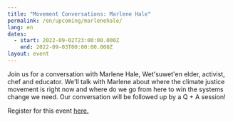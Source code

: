 ```yaml
---
title: "Movement Conversations: Marlene Hale"
permalink: /en/upcoming/marlenehale/
lang: en
dates:
  - start: 2022-09-02T23:00:00.000Z
    end: 2022-09-03T00:00:00.000Z
layout: event
---
```

Join us for a conversation with Marlene Hale, Wet'suwet'en elder, activist, chef and educator. We'll talk with Marlene about where the climate justice movement is right now and where do we go from here to win the systems change we need. Our conversation will be followed up by a Q + A session!

Register for this event [here. ](https://us02web.zoom.us/meeting/register/tZMpduqvqzIpGdVBWpJ6GuMmHpJYUMNR2qZd)